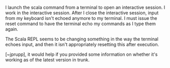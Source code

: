I launch the scala command from a terminal to open an interactive session. I work in the interactive session. After I close the interactive session, input from my keyboard isn't echoed anymore to my terminal. I must issue the reset command to have the terminal echo my commands as I type them again.

The Scala REPL seems to be changing something in the way the terminal echoes input, and then it isn't appropriately resetting this after execution.

[~jprupp], it would help if you provided some information on whether it's working as of the latest version in trunk.

